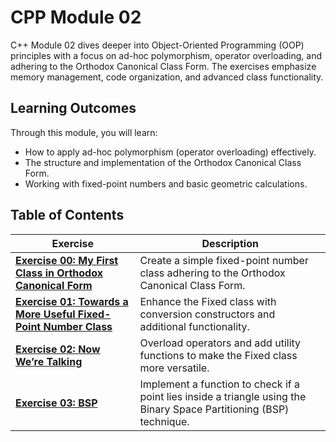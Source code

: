 # CPP Module 02

C++ Module 02 dives deeper into Object-Oriented Programming (OOP) principles with a focus on ad-hoc polymorphism, operator overloading, and adhering to the Orthodox Canonical Class Form. The exercises emphasize memory management, code organization, and advanced class functionality.

## Learning Outcomes

Through this module, you will learn:
- How to apply ad-hoc polymorphism (operator overloading) effectively.
- The structure and implementation of the Orthodox Canonical Class Form.
- Working with fixed-point numbers and basic geometric calculations.

## Table of Contents

| **Exercise**                              | **Description**                                                                                     |
|------------------------------------------|-----------------------------------------------------------------------------------------------------|
| [**Exercise 00: My First Class in Orthodox Canonical Form**](https://github.com/jmolenaa/CPP_Modules/tree/main/CPP_02/ex00) | Create a simple fixed-point number class adhering to the Orthodox Canonical Class Form.            |
| [**Exercise 01: Towards a More Useful Fixed-Point Number Class**](https://github.com/jmolenaa/CPP_Modules/tree/main/CPP_02/ex01) | Enhance the Fixed class with conversion constructors and additional functionality.                  |
| [**Exercise 02: Now We’re Talking**](https://github.com/jmolenaa/CPP_Modules/tree/main/CPP_02/ex02)       | Overload operators and add utility functions to make the Fixed class more versatile.               |
| [**Exercise 03: BSP**](https://github.com/jmolenaa/CPP_Modules/tree/main/CPP_02/ex03)                     | Implement a function to check if a point lies inside a triangle using the Binary Space Partitioning (BSP) technique. |
